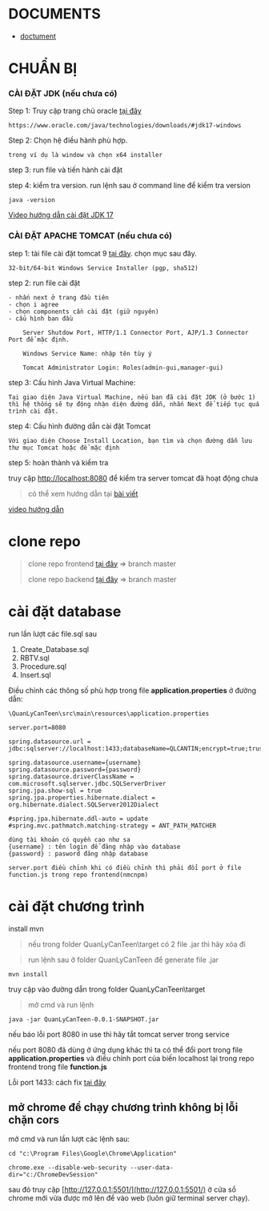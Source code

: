 # DOCUMENTS
- [doctument](https://drive.google.com/drive/u/0/folders/12KTQyu9NfOW5YnRo4qgC-4i08HdTtEDU)

# CHUẨN BỊ

### CÀI ĐẶT JDK (nếu chưa có)
Step 1: Truy cập trang chủ oracle
[tại đây](https://www.oracle.com/java/technologies/downloads/#jdk17-windows)

    https://www.oracle.com/java/technologies/downloads/#jdk17-windows

Step 2: Chọn hệ điều hành phù hợp. 

    trong ví dụ là window và chọn x64 installer

step 3: run file và tiến hành cài đặt

step 4: kiểm tra version. run lệnh sau ở command line để kiểm tra version 

    java -version

[Video hướng dẫn cài đặt JDK 17](https://www.youtube.com/watch?v=fFbdHAD4ekg)

### CÀI ĐẶT APACHE TOMCAT (nếu chưa có)

step 1: tài file cài đặt tomcat 9 [tại đây](https://tomcat.apache.org/download-90.cgi). chọn mục sau đây.

    32-bit/64-bit Windows Service Installer (pgp, sha512)

step 2: run file cài đặt

    - nhấn next ở trang đầu tiên
    - chọn i agree
    - chọn components cần cài đặt (giữ nguyên)
    - cấu hình ban đầu

        Server Shutdow Port, HTTP/1.1 Connector Port, AJP/1.3 Connector Port để mặc định.

        Windows Service Name: nhập tên tùy ý

        Tomcat Administrator Login: Roles(admin-gui,manager-gui)



 step 3: Cấu hình Java Virtual Machine:

    Tại giao diện Java Virtual Machine, nếu bạn đã cài đặt JDK (ở bước 1) thì hệ thống sẽ tự động nhận diện đường dẫn, nhấn Next để tiếp tục quá trình cài đặt.

step 4: Cấu hình đường dẫn cài đặt Tomcat

    Với giao diện Choose Install Location, bạn tìm và chọn đường dẫn lưu thư mục Tomcat hoặc để mặc định

step 5: hoàn thành và kiểm tra

truy cập [http://localhost:8080](http://localhost:8080) để kiểm tra server tomcat đã hoạt động chưa


 > có thể xem hướng dẫn tại [bài viết](https://hiepsharing.com/>cai-dat-tomcat-9-tren-windows/)

[video hướng dẫn](https://www.youtube.com/watch?v=hz-Pb1MgRBU)


# clone repo

> clone repo frontend [tại đây](https://github.com/Tthanhwork94/nmcnpm)  => branch master
>
> clone repo backend [tại đây](https://github.com/Tthanhwork94/quanlyCanTeen) => branch master
>

# cài đặt database


run lần lượt các file.sql sau

1. Create_Database.sql
2. RBTV.sql
3. Procedure.sql
4. Insert.sql

Điều chỉnh các thông số phù hợp trong file
**application.properties** ở đường dẫn:

    \QuanLyCanTeen\src\main\resources\application.properties

```
server.port=8080

spring.datasource.url = jdbc:sqlserver://localhost:1433;databaseName=QLCANTIN;encrypt=true;trustServerCertificate=true;

spring.datasource.username={username}
spring.datasource.password={password}
spring.datasource.driverClassName = com.microsoft.sqlserver.jdbc.SQLServerDriver
spring.jpa.show-sql = true
spring.jpa.properties.hibernate.dialect = org.hibernate.dialect.SQLServer2012Dialect

#spring.jpa.hibernate.ddl-auto = update
#spring.mvc.pathmatch.matching-strategy = ANT_PATH_MATCHER
```

    dùng tài khoản có quyền cao như sa 
    {username} : tên login để đăng nhập vào database
    {password} : pasword đăng nhập database

    server.port điều chỉnh khi có điều chỉnh thì phải đổi port ở file function.js trong repo frontend(nmcnpm)
 
# cài đặt chương trình

install mvn

> nếu trong folder QuanLyCanTeen\target có 2 file .jar thì hãy xóa đi

> run lệnh sau ở folder QuanLyCanTeen để generate file .jar 

    mvn install

truy cập vào đường dẫn trong folder QuanLyCanTeen\target

> mở cmd và run lệnh

    java -jar QuanLyCanTeen-0.0.1-SNAPSHOT.jar

nếu báo lỗi port 8080 in use thì hãy tắt tomcat server trong service

nếu port 8080 đã dùng ở ứng dụng khác thì ta có thể đổi port trong file **application.properties** và điều chỉnh port của biến localhost lại trong repo frontend trong file **function.js**


Lỗi port 1433: cách fix [tại đây](https://kienthuclaptrinh.vn/2012/07/24/7-buoc-de-mo-port-1433-cho-ms-sql-server/) 


## mở chrome để chạy chương trình không bị lỗi chặn cors

mở cmd và run lần lượt các lệnh sau:

    cd "c:\Program Files\Google\Chrome\Application"

    chrome.exe --disable-web-security --user-data-dir="c:/ChromeDevSession"

sau đó truy cập [http://127.0.0.1:5501/](http://127.0.0.1:5501/) ở cửa sổ chrome mới vừa được mở lên để vào web (luôn giữ terminal server chạy).